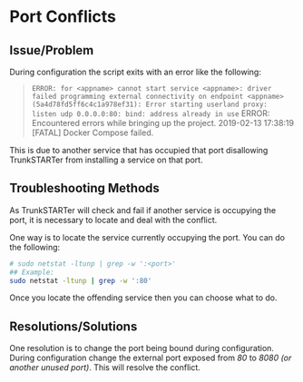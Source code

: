 # Port Conflicts

## Issue/Problem

During configuration the script exits with an error like the following:
> `ERROR: for <appname> cannot start service <appname>: driver failed programming external connectivity on endpoint <appname>
> (5a4d78fd5ff6c4c1a978ef31): Error starting userland proxy: listen udp 0.0.0.0:80: bind: address already in use`
> ERROR: Encountered errors while bringing up the project.
> 2019-02-13 17:38:19 [FATAL]      Docker Compose failed.

This is due to another service that has occupied that port disallowing TrunkSTARTer from installing a service on that port.

## Troubleshooting Methods

As TrunkSTARTer will check and fail if another service is occupying the port, it is necessary to locate and deal with the conflict.

One way is to locate the service currently occupying the port. You can do the following:

```bash
# sudo netstat -ltunp | grep -w ':<port>'
## Example:
sudo netstat -ltunp | grep -w ':80'
```

Once you locate the offending service then you can choose what to do.

## Resolutions/Solutions

One resolution is to change the port being bound during configuration.  During configuration change the external port exposed from _80_ to _8080 (or another unused port)_.  This will resolve the conflict.
